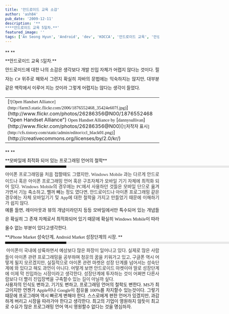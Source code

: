 ```yaml
---
title: '안드로이드 교육 소감'
author: 'ash84'
pub_date: '2009-12-11'
description: '**  
****안드로이드 교육 5일차.**'
featured_image: ''
tags: ['An Seong Hyun', 'Android', 'dev', 'KOCCA', '안드로이드 교육', '안성현', '한국문화컨텐츠진흥원']
---
```



<div style="LINE-HEIGHT: 2">**  
**</div><div style="LINE-HEIGHT: 2; TEXT-ALIGN: justify">**<span style="FONT-SIZE: 11pt"><span style="FONT-FAMILY: Dotum">안드로이드 교육 5일차.</span></span>**</div><div style="LINE-HEIGHT: 2"></div><div style="LINE-HEIGHT: 2; TEXT-ALIGN: justify"></div><div style="LINE-HEIGHT: 2; TEXT-ALIGN: justify"><span style="FONT-SIZE: 11pt"><span style="FONT-FAMILY: Dotum">안드로이드에 대한 나의 소감은 생각보다 개발 진입 자체가 어렵지 않다는 것이다. 필자는 C# 위주로 해와서 그런지 확실히 자바의 문법에는 익숙하지는 않지만, 대부분 같은 맥락에서 이루어 지는 것이라 그렇게 어렵지는 않다는 생각이 들었다. </span></span></div><div style="LINE-HEIGHT: 2"></div><div style="LINE-HEIGHT: 2; TEXT-ALIGN: justify"></div><center><div style="LINE-HEIGHT: 2; TEXT-ALIGN: justify"><table class="flickrImgSearch"><tbody><tr><td>[<span style="FONT-SIZE: 11pt"><span style="FONT-FAMILY: Dotum">![Open Handset Alliance](http://farm3.static.flickr.com/2006/1876552468_35424e607f.jpg)</span></span>](http://www.flickr.com/photos/26286356@N00/1876552468 "Open Handset Alliance")  
<span><span style="FONT-SIZE: 11pt"><span style="FONT-FAMILY: Dotum">Open Handset Alliance by </span></span>[<span style="FONT-SIZE: 11pt"><span style="FONT-FAMILY: Dotum">dannysullivan</span></span>](http://www.flickr.com/photos/26286356@N00)</span><span style="FONT-SIZE: 11pt"><span style="FONT-FAMILY: Dotum"></span></span>[<span style="FONT-SIZE: 11pt"><span style="FONT-FAMILY: Dotum">![저작자 표시](http://cfs.tistory.com/static/admin/editor/ccl_black01.png)</span></span>](http://creativecommons.org/licenses/by/2.0/kr/)</td></tr></tbody></table>**  
**

</div></center><div style="LINE-HEIGHT: 2"></div><div style="LINE-HEIGHT: 2; TEXT-ALIGN: justify">**<span style="FONT-SIZE: 11pt"><span style="FONT-FAMILY: Dotum">모바일에 최적화 되어 있는 프로그래밍 언어의 철학</span></span>**</div><div style="LINE-HEIGHT: 2"></div><div style="LINE-HEIGHT: 2; TEXT-ALIGN: justify"><div><div style="PADDING-RIGHT: 6px; PADDING-LEFT: 6px; MARGIN-BOTTOM: 10px; PADDING-BOTTOM: 3px; FONT: bold 1pt/1 나눔고딕, Sans-serif; BORDER-LEFT: #000000 200px solid; WIDTH: 690px; COLOR: #fff; PADDING-TOP: 3px; HEIGHT: 1px; BACKGROUND-COLOR: #e8e8e8"><span style="FONT-SIZE: 11pt"><span style="FONT-SIZE: 10pt"><span style="FONT-SIZE: 11pt"><span style="FONT-SIZE: 10pt"><span style="FONT-SIZE: 10pt"><span style="FONT-FAMILY: Batang"><span style="FONT-SIZE: 11pt"><span style="FONT-SIZE: 1pt"></span></span></span></span></span></span></span></span></div></div></div><div style="LINE-HEIGHT: 2; TEXT-ALIGN: justify"><div></div></div><div style="text-align: justify; line-height: 2; "><div><div style="LINE-HEIGHT: 1.7"><span style="FONT-FAMILY: Dotum"><font color="#474747"><span style="FONT-SIZE: 11pt"><span style="FONT-FAMILY: Dotum">﻿</span></span></font><span style="FONT-SIZE: 10pt"><font color="#474747"><span style="FONT-SIZE: 11pt"><span style="FONT-FAMILY: Dotum">﻿</span></span></font><span style="FONT-FAMILY: Dotum"><font color="#474747"><span style="FONT-SIZE: 11pt"><span style="FONT-FAMILY: Dotum">﻿</span></span><span class="Apple-style-span" style="FONT-SIZE: 12px; COLOR: rgb(51,51,51); LINE-HEIGHT: 18px; FONT-FAMILY: 굴림"><span style="FONT-SIZE: 11pt"><span style="FONT-FAMILY: Dotum">아이폰 프로그래밍을 처음 접할때도 그랬지만, Windows Mobile 과는 다르게 안드로이드나 혹은 아이폰 프로그래밍 언어 혹은 구조자체가 모바일 기기 자체에 최적화 되어 있다. Windows Mobile의 경우에는 PC에서 사용하던 것들은 모바일 단으로 옮겨가면서 기능 축소하고, 뺄꺼 빼는 정도 였다면, 안드로이드나 아이폰 프로그래밍 같은 경우에는 자체 모바일기기 및 App에 대한 철학을 가지고 만들었기 때문에 이해하기가 쉽지 않다. </span></span></span></font></span></span></span></div></div></div><div style="line-height: 2; "></div><div style="line-height: 2; "></div><div style="line-height: 2; "></div><div style="text-align: justify; line-height: 2; "></div><div style="text-align: justify; line-height: 2; "><span style="FONT-SIZE: 11pt"><span style="FONT-FAMILY: Dotum">예를 들면, 레이아웃과 뷰의 개념이라던지 등등 모바일에서만 특수되어 있는 개념들은 확실히 그 존재 자체로서 최적화되어 있기 때문에 확실히 Windows Mobile이 따라올수 없는 부분이 있다고생각한다. </span></span></div><div style="LINE-HEIGHT: 2"></div><div style="LINE-HEIGHT: 2; TEXT-ALIGN: justify"></div><div style="LINE-HEIGHT: 2; TEXT-ALIGN: justify"></div><div style="LINE-HEIGHT: 2"></div><div style="LINE-HEIGHT: 2; TEXT-ALIGN: justify">**<span style="FONT-SIZE: 11pt"><span style="FONT-FAMILY: Dotum">iPhone Market 성숙단계, Android Market 성장단계의 시장. </span></span>**</div><div style="LINE-HEIGHT: 2"></div><div style="LINE-HEIGHT: 2; TEXT-ALIGN: justify"><div><div style="PADDING-RIGHT: 6px; PADDING-LEFT: 6px; MARGIN-BOTTOM: 10px; PADDING-BOTTOM: 3px; FONT: bold 1pt/1 나눔고딕, Sans-serif; BORDER-LEFT: #000000 200px solid; WIDTH: 690px; COLOR: #fff; PADDING-TOP: 3px; HEIGHT: 1px; BACKGROUND-COLOR: #e8e8e8"><span style="FONT-SIZE: 11pt"><span style="FONT-SIZE: 10pt"><span style="FONT-SIZE: 11pt"><span style="FONT-SIZE: 10pt"><span style="FONT-SIZE: 10pt"><span style="FONT-FAMILY: Batang"><span style="FONT-SIZE: 11pt"><span style="FONT-SIZE: 1pt"></span></span></span></span></span></span></span></span></div></div></div><div style="LINE-HEIGHT: 1.8; TEXT-ALIGN: justify"><div></div></div><div style="LINE-HEIGHT: 2; TEXT-ALIGN: justify"><div><div style="LINE-HEIGHT: 1.7"><span style="FONT-FAMILY: Dotum"><font color="#474747"><span style="FONT-SIZE: 11pt"><span style="FONT-FAMILY: Dotum">﻿</span></span></font><span style="FONT-SIZE: 10pt"><font color="#474747"><span style="FONT-SIZE: 11pt"><span style="FONT-FAMILY: Dotum">﻿</span></span></font><span style="FONT-FAMILY: Dotum"><font color="#474747"><span style="FONT-SIZE: 11pt"><span style="FONT-FAMILY: Dotum">﻿</span></span></font><span style="FONT-SIZE: 10pt"><font color="#474747"><span style="FONT-SIZE: 11pt"><span style="FONT-FAMILY: Dotum">﻿ </span></span><span class="Apple-style-span" style="FONT-SIZE: 12px; COLOR: rgb(51,51,51); LINE-HEIGHT: 18px; FONT-FAMILY: 굴림"><span style="FONT-SIZE: 11pt"><span style="FONT-FAMILY: Dotum">아이폰이 국내에 상륙하면서 예상보다 많은 파장이 일어나고 있다. 실제로 많은 사람들이 아이폰 관련 프로그래밍을 공부하며 청운의 꿈을 키워가고 있고, 구글폰 역시 어떻게 될지 모르겠지만, 실질적으로 아이폰 관련 마켓은 성장 단계를 넘어서는 성숙단계에 와 있다고 해도 과언이 아니다. 어떻게 보면 안드로이드 마켓이야 말로 성장단계에 이제 막 진입하는 시장이라고 생각한다. 성장단계에 투자하는 것이 어쩌면 다른사람보다 더 빨리 진입장벽을 구축할수 있는 길이 아닐까 싶다. </span></span></span></font></span></span></span></span></div><div style="LINE-HEIGHT: 1.7"><span class="Apple-style-span" style="LINE-HEIGHT: 18px">  
</span></div><div style="LINE-HEIGHT: 1.7"><span class="Apple-style-span" style="LINE-HEIGHT: 18px"><span style="FONT-SIZE: 11pt"><span style="FONT-FAMILY: Dotum">사용자의 인식도 변하고, 기기도 변하고, 프로그래밍 언어의 철학도 변한다. MS가 최고이지만 언젠가 Apple이나 Google이 점유율 100%를 차지할수 있는것이다. 그렇기 때문에 프로그래머 역시 빠르게 변해야 한다. 스스로에게 편한 언어가 있겠지만, 과감하게 버리고 시장을 따라가야 한다고 생각한다. 최고의 기업이 영원하지 않듯이 최고로 수요가 많은 프로그래밍 언어 역시 영원할수 없다는 것을 명심하자. </span></span></span></div></div></div><div style="LINE-HEIGHT: 2; TEXT-ALIGN: justify"><div></div></div><div style="LINE-HEIGHT: 2"></div><div style="LINE-HEIGHT: 2; TEXT-ALIGN: justify"></div><div style="LINE-HEIGHT: 2; TEXT-ALIGN: justify"></div><div style="LINE-HEIGHT: 2; TEXT-ALIGN: justify"></div><div style="TEXT-ALIGN: justify"></div>

